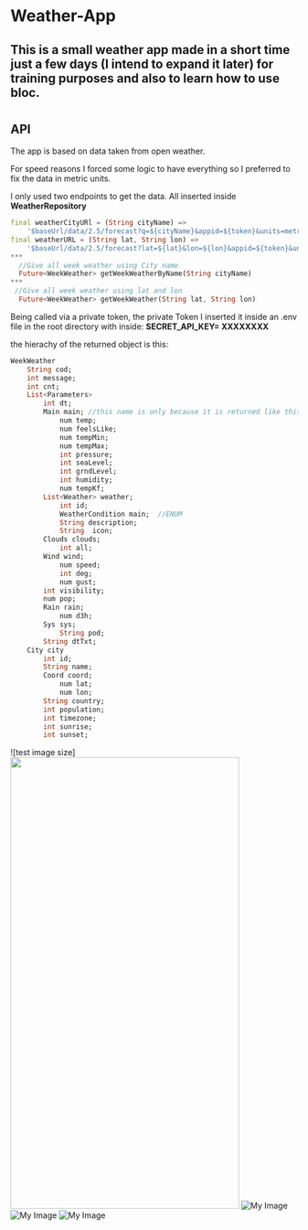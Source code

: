 # Weather-App

This is a small weather app made in a short time just a few days (I intend to expand it later) for training purposes and also to learn how to use bloc.
--

#
## API

The app is based on data taken from open weather.

For speed reasons I forced some logic to have everything so I preferred to fix the data in metric units.

I only used two endpoints to get the data. All inserted inside **WeatherRepository**

```dart
final weatherCityURl = (String cityName) =>
    '$baseUrl/data/2.5/forecast?q=${cityName}&appid=${token}&units=metric';
final weatherURL = (String lat, String lon) =>
    '$baseUrl/data/2.5/forecast?lat=${lat}&lon=${lon}&appid=${token}&units=metric';
***
  //Give all week weather using City name
  Future<WeekWeather> getWeekWeatherByName(String cityName)
***
 //Give all week weather using lat and lon
  Future<WeekWeather> getWeekWeather(String lat, String lon) 
```
Being called via a private token, the private Token I inserted it inside an .env file in the root directory with inside:
**SECRET_API_KEY= XXXXXXXX**

the hierachy of the returned object is this:
```dart
WeekWeather
    String cod;
    int message;
    int cnt;
    List<Parameters>
        int dt;
        Main main; //this name is only because it is returned like this so for      continuity I leave it like this
            num temp;
            num feelsLike;
            num tempMin;
            num tempMax;
            int pressure;
            int seaLevel;
            int grndLevel;
            int humidity;
            num tempKf;
        List<Weather> weather;
            int id;
            WeatherCondition main;  //ENUM 
            String description;
            String  icon;
        Clouds clouds;
            int all;
        Wind wind;
            num speed;
            int deg;
            num gust;
        int visibility;
        num pop;
        Rain rain;
            num d3h;
        Sys sys;
            String pod;
        String dtTxt;
    City city
        int id;
        String name;
        Coord coord;
            num lat;
            num lon;
        String country;
        int population;
        int timezone;
        int sunrise;
        int sunset;
```

![test image size]<img src="https://fullpath/assets/yourgif.gif" width="400" height="790">
![My Image](images/screen1.png)
![My Image](images/screen2.png)
![My Image](images/search.png)